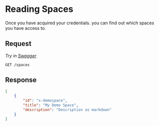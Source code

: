 # Reading Spaces

Once you have acquired your credentials. you can find out which spaces you have access to.

## Request

*Try in [Swagger](https://xyz.api.here.com/hub/static/swagger/#/Read_Spaces)*

```HTTP
GET /spaces
```

## Response

```JSON
[
    {
        "id": "x-demospace",
        "title": "My Demo Space",
        "description": "Description as markdown"
    }
]
```